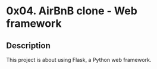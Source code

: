 # 0x04. AirBnB clone - Web framework

## Description
This project is about using Flask, a Python web framework.
